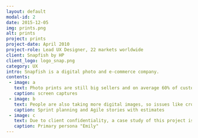 ```yaml
---
layout: default
modal-id: 2
date: 2015-12-05
img: prints.png
alt: prints
project: prints
project-date: April 2010
project-role: Lead UX Designer, 22 markets worldwide
client: Snapfish by HP
client_logo: logo_snap.png
category: UX
intro: Snapfish is a digital photo and e-commerce company.
contents:
 - image: a
   text: Photo prints are still big sellers and on average 60% of customers order more than 40 prints.
   caption: screen captures
 - image: b
   text: People are also taking more digital images, so issues like cropping which occurs when a customer prints a digital (3.4) image on a classic (2.3) print size needed a solution.  An application was needed which allowed users to be able to create, edit and review large quantities of prints before entering the checkout flow.
   caption: Sprint planning and Agile stories with estimates
 - image: c
   text: Due to client confidentiality, a case study of this project is only available on request.
   caption: Primary persona "Emily"
---
```

